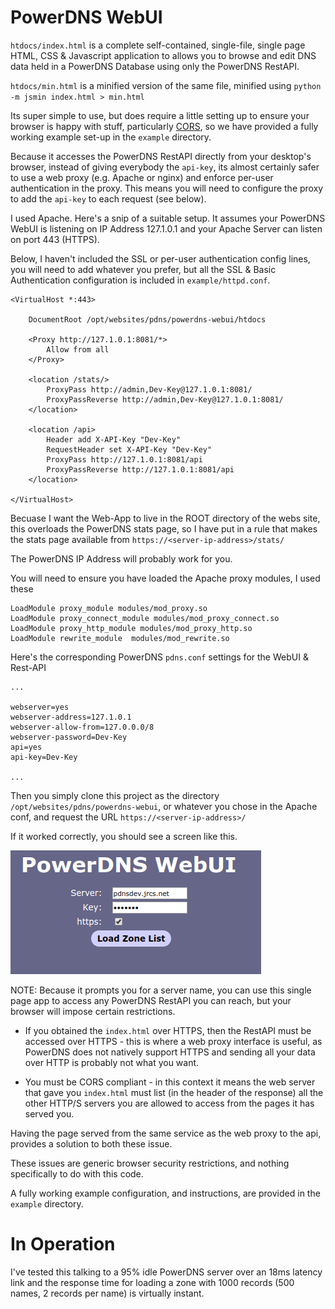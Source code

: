 # PowerDNS WebUI

`htdocs/index.html` is a complete self-contained, single-file, single page HTML, CSS & Javascript application 
to allows you to browse and edit DNS data held in a PowerDNS Database using only the PowerDNS RestAPI.

`htdocs/min.html` is a minified version of the same file, minified using `python -m jsmin index.html > min.html`

Its super simple to use, but does require a little setting up to ensure your browser is happy with stuff,
particularly [CORS](https://developer.mozilla.org/en-US/docs/Web/HTTP/CORS), 
so we have provided a fully working example set-up in the `example` directory.

Because it accesses the PowerDNS RestAPI directly from your desktop's browser, instead of giving everybody the `api-key`,
its almost certainly safer to use a web proxy (e.g. Apache or nginx) and enforce per-user authentication in the proxy.
This means you will need to configure the proxy to add the `api-key` to each request (see below).

I used Apache. Here's a snip of a suitable setup. It assumes your PowerDNS WebUI is listening on IP Address 127.1.0.1
and your Apache Server can listen on port 443 (HTTPS).

Below, I haven't included the SSL or per-user authentication config lines, you will need to add whatever you prefer, 
but all the SSL & Basic Authentication configuration is included in `example/httpd.conf`.

```
<VirtualHost *:443>

	DocumentRoot /opt/websites/pdns/powerdns-webui/htdocs

	<Proxy http://127.1.0.1:8081/*>
		Allow from all
	</Proxy>

    <location /stats/>
        ProxyPass http://admin,Dev-Key@127.1.0.1:8081/
        ProxyPassReverse http://admin,Dev-Key@127.1.0.1:8081/
    </location>

	<location /api>
		Header add X-API-Key "Dev-Key"
		RequestHeader set X-API-Key "Dev-Key"
		ProxyPass http://127.1.0.1:8081/api
		ProxyPassReverse http://127.1.0.1:8081/api
	</location>

</VirtualHost>
```

Becuase I want the Web-App to live in the ROOT directory of the webs site, this overloads the PowerDNS stats page, so I have
put in a rule that makes the stats page available from `https://<server-ip-address>/stats/`

The PowerDNS IP Address will probably work for you.

You will need to ensure you have loaded the Apache proxy modules, I used these

```
LoadModule proxy_module modules/mod_proxy.so
LoadModule proxy_connect_module modules/mod_proxy_connect.so
LoadModule proxy_http_module modules/mod_proxy_http.so
LoadModule rewrite_module  modules/mod_rewrite.so
```
Here's the corresponding PowerDNS `pdns.conf` settings for the WebUI & Rest-API

```
...

webserver=yes
webserver-address=127.1.0.1
webserver-allow-from=127.0.0.0/8
webserver-password=Dev-Key
api=yes
api-key=Dev-Key

...

```


Then you simply clone this project as the directory `/opt/websites/pdns/powerdns-webui`,
or whatever you chose in the Apache conf, and request the URL `https://<server-ip-address>/`

If it worked correctly, you should see a screen like this.

![Frist Screen](/first.png)


NOTE: Because it prompts you for a server name, you can use this single page app to access any PowerDNS RestAPI
you can reach, but your browser will impose certain restrictions.

* If you obtained the `index.html` over HTTPS, then the RestAPI must be accessed over HTTPS - this is where
a web proxy interface is useful, as PowerDNS does not natively support HTTPS and sending all your
data over HTTP is probably not what you want.

* You must be CORS compliant - in this context it means the web server that gave you `index.html` must list
(in the header of the response) all the other HTTP/S servers
you are allowed to access from the pages it has served you. 

Having the page served from the same service as the web proxy to the api, provides a solution to both these issue.

These issues are generic browser security restrictions, and nothing specifically to do with this code.

A fully working example configuration, and instructions, are provided in the `example` directory.


# In Operation #

I've tested this talking to a 95% idle PowerDNS server over an 18ms latency link and the response time for 
loading a zone with 1000 records (500 names, 2 records per name) is virtually instant.
